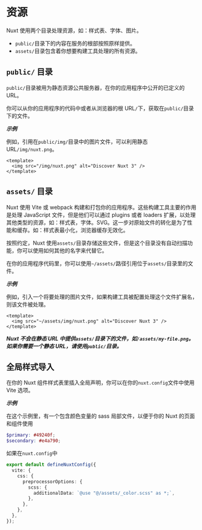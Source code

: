 # 资源

Nuxt 使用两个目录处理资源，如：样式表、字体、图片。

- `public/`目录下的内容在服务的根部按照原样提供。
- `assets/`目录包含着你想要构建工具处理的所有资源。

## `public/` 目录

`public/`目录被用为静态资源公共服务器，在你的应用程序中公开的已定义的 URL。

你可以从你的应用程序的代码中或者从浏览器的根 URL`/`下，获取在`public/`目录下的文件。

**_示例_**

例如，引用在`public/img/`目录中的图片文件，可以利用静态 URL`/img/nuxt.png`。

```vue
<template>
  <img src="/img/nuxt.png" alt="Discover Nuxt 3" />
</template>
```

## `assets/` 目录

Nuxt 使用 Vite 或 webpack 构建和打包你的应用程序。这些构建工具主要的作用是处理 JavaScript 文件，但是他们可以通过 plugins 或者 loaders 扩展，以处理其他类型的资源，如：样式表，字体。SVG。这一步对原始文件的转化是为了性能和缓存。如：样式表最小化，浏览器缓存无效化。

按照约定，Nuxt 使用`assets/`目录存储这些文件，但是这个目录没有自动扫描功能，你可以使用如何其他的名字来代替它。

在你的应用程序代码里，你可以使用`~/assets/`路径引用位于`assets/`目录里的文件。

**_示例_**

例如，引入一个将要处理的图片文件，如果构建工具被配置处理这个文件扩展名，则该文件被处理。

```vue
<template>
  <img src="~/assets/img/nuxt.png" alt="Discover Nuxt 3" />
</template>
```

**_Nuxt 不会在静态 URL 中提供`assets/`目录下的文件，如`/assets/my-file.png`。如果你需要一个静态 URL，请使用`public/`目录。_**

## 全局样式导入

在你的 Nuxt 组件样式表里插入全局声明，你可以在你的`nuxt.config`文件中使用 Vite 选项。

**_示例_**

在这个示例里，有一个包含颜色变量的 sass 局部文件，以便于你的 Nuxt 的页面和组件使用

```scss
$primary: #49240f;
$secondary: #e4a790;
```

如果在`nuxt.config`中

```ts
export default defineNuxtConfig({
  vite: {
    css: {
      preprocessorOptions: {
        scss: {
          additionalData: `@use "@/assets/_color.scss" as *;`,
        },
      },
    },
  },
});
```
